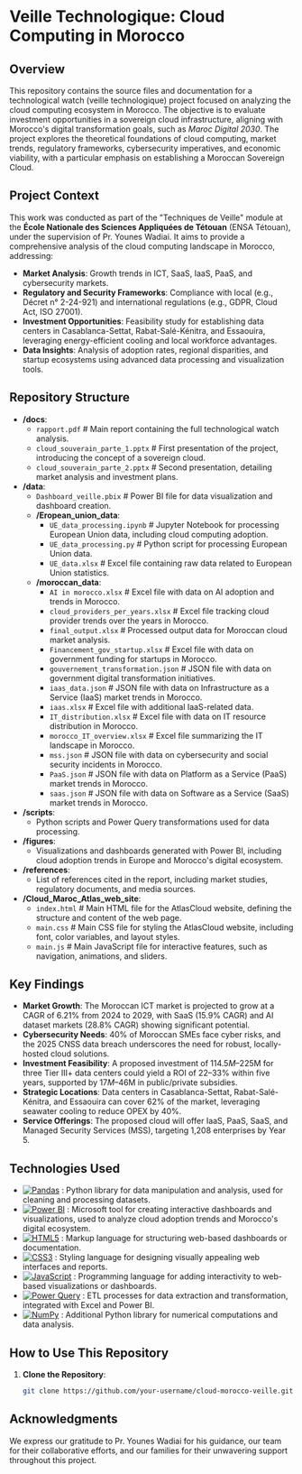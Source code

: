 # Veille Technologique: Cloud Computing in Morocco

## Overview
This repository contains the source files and documentation for a technological watch (veille technologique) project focused on analyzing the cloud computing ecosystem in Morocco. The objective is to evaluate investment opportunities in a sovereign cloud infrastructure, aligning with Morocco's digital transformation goals, such as *Maroc Digital 2030*. The project explores the theoretical foundations of cloud computing, market trends, regulatory frameworks, cybersecurity imperatives, and economic viability, with a particular emphasis on establishing a Moroccan Sovereign Cloud.

## Project Context
This work was conducted as part of the "Techniques de Veille" module at the **École Nationale des Sciences Appliquées de Tétouan** (ENSA Tétouan), under the supervision of Pr. Younes Wadiai. It aims to provide a comprehensive analysis of the cloud computing landscape in Morocco, addressing:
- **Market Analysis**: Growth trends in ICT, SaaS, IaaS, PaaS, and cybersecurity markets.
- **Regulatory and Security Frameworks**: Compliance with local (e.g., Décret n° 2-24-921) and international regulations (e.g., GDPR, Cloud Act, ISO 27001).
- **Investment Opportunities**: Feasibility study for establishing data centers in Casablanca-Settat, Rabat-Salé-Kénitra, and Essaouira, leveraging energy-efficient cooling and local workforce advantages.
- **Data Insights**: Analysis of adoption rates, regional disparities, and startup ecosystems using advanced data processing and visualization tools.

## Repository Structure
- **/docs**:
  - `rapport.pdf` # Main report containing the full technological watch analysis.
  - `cloud_souverain_parte_1.pptx` # First presentation of the project, introducing the concept of a sovereign cloud.
  - `cloud_souverain_parte_2.pptx` # Second presentation, detailing market analysis and investment plans.
- **/data**:
  - `Dashboard_veille.pbix` # Power BI file for data visualization and dashboard creation.
  - **/Eropean_union_data**:
    - `UE_data_processing.ipynb` # Jupyter Notebook for processing European Union data, including cloud computing adoption.
    - `UE_data_processing.py` # Python script for processing European Union data.
    - `UE_data.xlsx` # Excel file containing raw data related to European Union statistics.
  - **/moroccan_data**:
    - `AI in morocco.xlsx` # Excel file with data on AI adoption and trends in Morocco.
    - `cloud_providers_per_years.xlsx` # Excel file tracking cloud provider trends over the years in Morocco.
    - `final_output.xlsx` # Processed output data for Moroccan cloud market analysis.
    - `Financement_gov_startup.xlsx` # Excel file with data on government funding for startups in Morocco.
    - `gouvernement_transformation.json` # JSON file with data on government digital transformation initiatives.
    - `iaas_data.json` # JSON file with data on Infrastructure as a Service (IaaS) market trends in Morocco.
    - `iaas.xlsx` # Excel file with additional IaaS-related data.
    - `IT_distribution.xlsx` # Excel file with data on IT resource distribution in Morocco.
    - `morocco_IT_overview.xlsx` # Excel file summarizing the IT landscape in Morocco.
    - `mss.json` # JSON file with data on cybersecurity and social security incidents in Morocco.
    - `PaaS.json` # JSON file with data on Platform as a Service (PaaS) market trends in Morocco.
    - `saas.json` # JSON file with data on Software as a Service (SaaS) market trends in Morocco.
- **/scripts**:
  - Python scripts and Power Query transformations used for data processing.
- **/figures**:
  - Visualizations and dashboards generated with Power BI, including cloud adoption trends in Europe and Morocco's digital ecosystem.
- **/references**:
  - List of references cited in the report, including market studies, regulatory documents, and media sources.
- **/Cloud_Maroc_Atlas_web_site**:
  - `index.html` # Main HTML file for the AtlasCloud website, defining the structure and content of the web page.
  - `main.css` # Main CSS file for styling the AtlasCloud website, including font, color variables, and layout styles.
  - `main.js` # Main JavaScript file for interactive features, such as navigation, animations, and sliders.

## Key Findings
- **Market Growth**: The Moroccan ICT market is projected to grow at a CAGR of 6.21% from 2024 to 2029, with SaaS (15.9% CAGR) and AI dataset markets (28.8% CAGR) showing significant potential.
- **Cybersecurity Needs**: 40% of Moroccan SMEs face cyber risks, and the 2025 CNSS data breach underscores the need for robust, locally-hosted cloud solutions.
- **Investment Feasibility**: A proposed investment of $114.5M–$225M for three Tier III+ data centers could yield a ROI of 22–33% within five years, supported by $17M–$46M in public/private subsidies.
- **Strategic Locations**: Data centers in Casablanca-Settat, Rabat-Salé-Kénitra, and Essaouira can cover 62% of the market, leveraging seawater cooling to reduce OPEX by 40%.
- **Service Offerings**: The proposed cloud will offer IaaS, PaaS, SaaS, and Managed Security Services (MSS), targeting 1,208 enterprises by Year 5.

## Technologies Used
- [![Pandas](https://img.shields.io/badge/Pandas-150458?style=flat&logo=pandas&logoColor=white)](https://pandas.pydata.org/) : Python library for data manipulation and analysis, used for cleaning and processing datasets.
- [![Power BI](https://img.shields.io/badge/Power%20BI-F2C811?style=flat&logo=powerbi&logoColor=black)](https://powerbi.microsoft.com/) : Microsoft tool for creating interactive dashboards and visualizations, used to analyze cloud adoption trends and Morocco's digital ecosystem.
- [![HTML5](https://img.shields.io/badge/HTML5-E34F26?style=flat&logo=html5&logoColor=white)](https://developer.mozilla.org/en-US/docs/Web/HTML) : Markup language for structuring web-based dashboards or documentation.
- [![CSS3](https://img.shields.io/badge/CSS3-1572B6?style=flat&logo=css3&logoColor=white)](https://developer.mozilla.org/en-US/docs/Web/CSS) : Styling language for designing visually appealing web interfaces and reports.
- [![JavaScript](https://img.shields.io/badge/JavaScript-F7DF1E?style=flat&logo=javascript&logoColor=black)](https://developer.mozilla.org/en-US/docs/Web/JavaScript) : Programming language for adding interactivity to web-based visualizations or dashboards.
- [![Power Query](https://img.shields.io/badge/Power%20Query-217346?style=flat&logo=microsoft-excel&logoColor=white)](https://learn.microsoft.com/en-us/power-query/) : ETL processes for data extraction and transformation, integrated with Excel and Power BI.
- [![NumPy](https://img.shields.io/badge/NumPy-013243?style=flat&logo=numpy&logoColor=white)](https://numpy.org/) : Additional Python library for numerical computations and data analysis.


## How to Use This Repository
1. **Clone the Repository**:
   ```bash
   git clone https://github.com/your-username/cloud-morocco-veille.git
   ```

## Acknowledgments
We express our gratitude to Pr. Younes Wadiai for his guidance, our team for their collaborative efforts, and our families for their unwavering support throughout this project.
